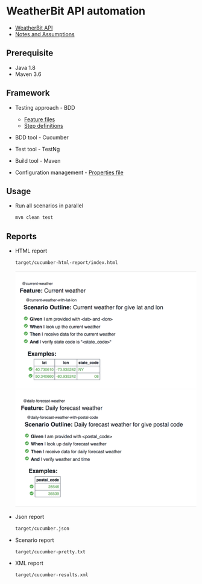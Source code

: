 # WeatherBit API automation

- [WeatherBit API](https://www.weatherbit.io/api/swaggerui/weather-api-v2)
- [Notes and Assumptions](./docs/assumption.md)

## Prerequisite

- Java 1.8
- Maven 3.6

## Framework

- Testing approach - BDD

  - [Feature files](./src/test/resources/features)
  - [Step definitions](./src/test/java/stepDefinition)

- BDD tool - Cucumber
- Test tool - TestNg
- Build tool - Maven
- Configuration management - [Properties file](./src/test/resources/test.config.properties)

## Usage

- Run all scenarios in parallel

  ```sh
  mvn clean test
  ```

## Reports

- HTML report

  ```sh
  target/cucumber-html-report/index.html
  ```

  ![Current weather report](./assets/current_weather_report.png)
  ![Daily weather report](./assets/daily_forecast_report.png)

- Json report

  ```sh
  target/cucumber.json
  ```

- Scenario report

  ```sh
  target/cucumber-pretty.txt
  ```

- XML report

  ```sh
  target/cucumber-results.xml
  ```
